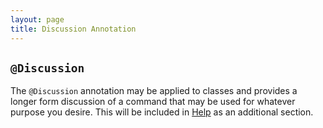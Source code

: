 ```yaml
---
layout: page
title: Discussion Annotation
---
```


## `@Discussion`

The `@Discussion` annotation may be applied to classes and provides a longer form discussion of a command that may be used for whatever purpose you desire.  This will be included in [Help](../help/) as an additional section.
